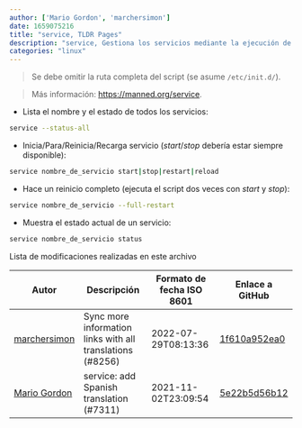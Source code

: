 ```yaml
---
author: ['Mario Gordon', 'marchersimon']
date: 1659075216
title: "service, TLDR Pages"
description: "service, Gestiona los servicios mediante la ejecución de scripts init."
categories: "linux"
---
```

> Se debe omitir la ruta completa del script (se asume `/etc/init.d/`).

> Más información: <https://manned.org/service>.

- Lista el nombre y el estado de todos los servicios:

```bash
service --status-all
```

- Inicia/Para/Reinicia/Recarga servicio (_start_/_stop_ debería estar siempre disponible):

```bash
service nombre_de_servicio start|stop|restart|reload
```

- Hace un reinicio completo (ejecuta el script dos veces con _start_ y _stop_):

```bash
service nombre_de_servicio --full-restart
```

- Muestra el estado actual de un servicio:

```bash
service nombre_de_servicio status
```
Lista de modificaciones realizadas en este archivo


Autor | Descripción | Formato de fecha ISO 8601 | Enlace a GitHub
------|-----|-----|-----
[marchersimon](mailto:50295997+marchersimon@users.noreply.github.com) | Sync more information links with all translations (#8256) | 2022-07-29T08:13:36 | [1f610a952ea0](https://github.com/tldr-pages/tldr/commit/1f610a952ea0d53e0a1bdbd1246ef81f24db2f3f)
[Mario Gordon](mailto:80539604+maegop@users.noreply.github.com) | service: add Spanish translation (#7311) | 2021-11-02T23:09:54 | [5e22b5d56b12](https://github.com/tldr-pages/tldr/commit/5e22b5d56b12fda02e73bb397306c90ff25ee5ef)

